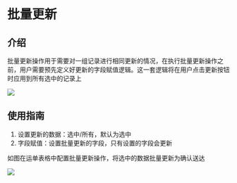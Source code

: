 # 批量更新

## 介绍

批量更新操作用于需要对一组记录进行相同更新的情况，在执行批量更新操作之前，用户需要预先定义好更新的字段赋值逻辑。这一套逻辑将在用户点击更新按钮时应用到所有选中的记录上

![](https://nocobase-docs.oss-cn-beijing.aliyuncs.com/d9e6804f7cdbecd43ce4695bb83561cd.png)

## 使用指南

1. 设置更新的数据：选中/所有，默认为选中
2. 字段赋值：设置批量更新的字段，只有设置的字段会更新

如图在运单表格中配置批量更新操作，将选中的数据批量更新为确认送达

![](https://nocobase-docs.oss-cn-beijing.aliyuncs.com/41eb7980cd31ebfb013c05c1bbb747a5.gif)